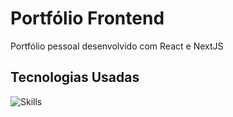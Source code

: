 # Portfólio Frontend

Portfólio pessoal desenvolvido com React e NextJS

## Tecnologias Usadas
![Skills](https://skills.thijs.gg/icons?i=html,css,js,ts,figma,react,next&theme=dark)
